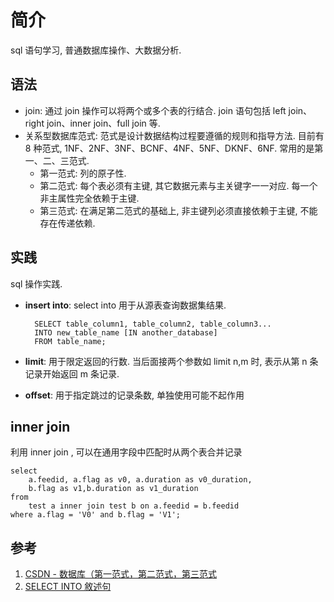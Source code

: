 # 简介
sql 语句学习, 普通数据库操作、大数据分析.

## 语法
- join: 通过 join 操作可以将两个或多个表的行结合. join 语句包括 left join、right join、inner join、full join 等.
- 关系型数据库范式: 范式是设计数据结构过程要遵循的规则和指导方法. 目前有 8 种范式, 1NF、2NF、3NF、BCNF、4NF、5NF、DKNF、6NF. 常用的是第一、二、三范式.
    + 第一范式: 列的原子性.
    + 第二范式: 每个表必须有主键, 其它数据元素与主关键字一一对应. 每一个非主属性完全依赖于主键.
    + 第三范式: 在满足第二范式的基础上, 非主键列必须直接依赖于主键, 不能存在传递依赖.

## 实践
sql 操作实践.
- **insert into**: select into 用于从源表查询数据集结果.

        SELECT table_column1, table_column2, table_column3...
        INTO new_table_name [IN another_database]
        FROM table_name;

- **limit**: 用于限定返回的行数. 当后面接两个参数如 limit n,m 时, 表示从第 n 条记录开始返回 m 条记录.
- **offset**: 用于指定跳过的记录条数, 单独使用可能不起作用



## inner join
利用 inner join , 可以在通用字段中匹配时从两个表合并记录

    select 
        a.feedid, a.flag as v0, a.duration as v0_duration, 
        b.flag as v1,b.duration as v1_duration 
    from 
        test a inner join test b on a.feedid = b.feedid 
    where a.flag = 'V0' and b.flag = 'V1';


## 参考
1. [CSDN - 数据库（第一范式，第二范式，第三范式](https://blog.csdn.net/Dream_angel_Z/article/details/45175621)
2. [SELECT INTO 敘述句](https://www.fooish.com/sql/select-into.html)